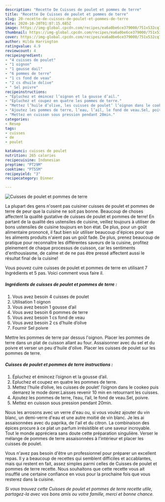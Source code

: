 ```yaml
---
description: "Recette De Cuisses de poulet et pommes de terre"
title: "Recette De Cuisses de poulet et pommes de terre"
slug: 20-recette-de-cuisses-de-poulet-et-pommes-de-terre
date: 2020-10-20T01:07:15.685Z
image: https://img-global.cpcdn.com/recipes/ea6a0be6ce379000/751x532cq70/cuisses-de-poulet-et-pommes-de-terre-photo-principale-de-la-recette.jpg
thumbnail: https://img-global.cpcdn.com/recipes/ea6a0be6ce379000/751x532cq70/cuisses-de-poulet-et-pommes-de-terre-photo-principale-de-la-recette.jpg
cover: https://img-global.cpcdn.com/recipes/ea6a0be6ce379000/751x532cq70/cuisses-de-poulet-et-pommes-de-terre-photo-principale-de-la-recette.jpg
author: Hilda Harrington
ratingvalue: 4.9
reviewcount: 4
recipeingredient:
- "4 cuisses de poulet"
- "1 oignon"
- "1 gousse dail"
- "6 pommes de terre"
- "1 cs fond de veau"
- "2 cs dhuile dolive"
- " Sel poivre"
recipeinstructions:
- "Épluchez et émincez l’oignon et la gousse d’ail."
- "Epluchez et coupez en quatre les pommes de terre."
- "Mettez l’huile d’olive, les cuisses de poulet’ l’oignon dans le cookeo puis demarez le mode dorer.Laisses revenir 10 min en retournant les cuisses."
- "Ajoutez les pommes de terre, l’eau, l’ail, le fond de veau.Sel, poivre."
- "Mettez en cuisson sous pression pendant 20min."
categories:
- Resep
tags:
- cuisses
- de
- poulet

katakunci: cuisses de poulet 
nutrition: 265 calories
recipecuisine: Indonesian
preptime: "PT29M"
cooktime: "PT55M"
recipeyield: "3"
recipecategory: Dinner

---
```



![Cuisses de poulet et pommes de terre](https://img-global.cpcdn.com/recipes/ea6a0be6ce379000/751x532cq70/cuisses-de-poulet-et-pommes-de-terre-photo-principale-de-la-recette.jpg)

La plupart des gens n'osent pas cuisiner cuisses de poulet et pommes de terre de peur que la cuisine ne soit pas bonne. Beaucoup de choses affectent la qualité gustative de cuisses de poulet et pommes de terre! En partant de la qualité des ustensiles de cuisine, veillez toujours à utiliser de bons ustensiles de cuisine toujours en bon état. De plus, pour un goût alimentaire prononcé, il faut bien sûr utiliser beaucoup d'épices pour que les aliments produits n'aient pas un goût fade. De plus, prenez beaucoup de pratique pour reconnaître les différentes saveurs de la cuisine, profitez pleinement de chaque processus de cuisson, car les sentiments d'enthousiasme, de calme et de ne pas être pressé affectent aussi le résultat final de la cuisine!

<!--inarticleads1-->

Vous pouvez cuire cuisses de poulet et pommes de terre en utilisant 7 Ingrédients et 5 pas. Voici comment vous faire il.

##### Ingrédients de cuisses de poulet et pommes de terre :

1. Vous avez besoin 4 cuisses de poulet
1. Utilisation 1 oignon
1. Vous avez besoin 1 gousse d’ail
1. Vous avez besoin 6 pommes de terre
1. Vous avez besoin 1 cs fond de veau
1. Vous avez besoin 2 cs d’huile d’olive
1. Fournir  Sel poivre


Mettre les pommes de terre par dessus l&#39;oignon. Placer les pommes de terre dans un plat de cuisson allant au four. Assaisonner avec du sel et du poivre et verser un peu d&#39;huile d&#39;olive. Placer les cuisses de poulet sur les pommes de terre. 

<!--inarticleads2-->

##### Cuisses de poulet et pommes de terre instructions :

1. Épluchez et émincez l’oignon et la gousse d’ail.
1. Epluchez et coupez en quatre les pommes de terre.
1. Mettez l’huile d’olive, les cuisses de poulet’ l’oignon dans le cookeo puis demarez le mode dorer.Laisses revenir 10 min en retournant les cuisses.
1. Ajoutez les pommes de terre, l’eau, l’ail, le fond de veau.Sel, poivre.
1. Mettez en cuisson sous pression pendant 20min.


Nous les arrosons avec un verre d&#39;eau ou, si vous voulez ajouter du vin blanc, un demi-verre d&#39;eau et une autre moitié de vin blanc. Je les ai assaisonnées avec du paprika, de l&#39;ail et du citron. La combinaison des épices procure à ce plat un parfum irrésistible et une saveur incroyable. Tout le monde appréciera sans doute cette préparation singulière. Verser le mélange de pommes de terre assaisonnées à l&#39;intérieur et placer les cuisses de poulet. 

<!--inarticleads1-->

<p>
Vous n'avez pas besoin d'être un professionnel pour préparer un excellent repas. Il y a beaucoup de recettes qui semblent difficiles et accablantes, mais qui restent en fait, assez simples parmi celles de Cuisses de poulet et pommes de terre recette. Nous souhaitons que cette recette vous ait insufflé une certaine confiance en vous pour la prochaine fois que vous resterez dans la cuisine.
</p>

<p>
<i>Si vous trouvez cette Cuisses de poulet et pommes de terre recette utile, partagez-la avec vos bons amis ou votre famille, merci et bonne chance.</i>
</p>

